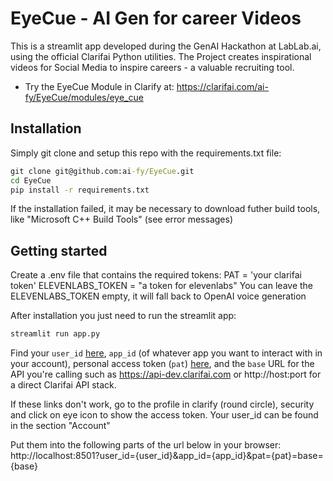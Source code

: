 
# EyeCue - AI Gen for career Videos


This is a streamlit app developed during the GenAI Hackathon at LabLab.ai, using the official Clarifai Python utilities. The Project creates inspirational videos for Social Media to inspire careers - a valuable recruiting tool.  

* Try the EyeCue Module in Clarify at: https://clarifai.com/ai-fy/EyeCue/modules/eye_cue

## Installation

Simply git clone and setup this repo with the requirements.txt file:
```cmd
git clone git@github.com:ai-fy/EyeCue.git
cd EyeCue
pip install -r requirements.txt
```

If the installation failed, it may be necessary to download futher build tools, like "Microsoft C++ Build Tools" (see error messages)


## Getting started

Create a .env file that contains the required tokens: 
PAT = 'your clarifai token'
ELEVENLABS_TOKEN = "a token for elevenlabs" 
You can leave the ELEVENLABS_TOKEN empty, it will fall back to OpenAI voice generation

After installation you just need to run the streamlit app:
```cmd
streamlit run app.py
```

Find your `user_id` [here](https://portal.clarifai.com/settings/profile), `app_id` (of whatever app you  want to interact with in your account), personal access token (`pat`) [here](https://portal.clarifai.com/settings/authentication), and the `base` URL for the API you're calling such as https://api-dev.clarifai.com or http://host:port for a direct Clarifai API stack.

If these links don't work, go to the profile in clarify (round circle), security and click on eye icon to show the access token. Your user_id can be found in the section "Account"

Put them into the following parts of the url below in your browser:
http://localhost:8501?user_id={user_id}&app_id={app_id}&pat={pat}=base={base}

